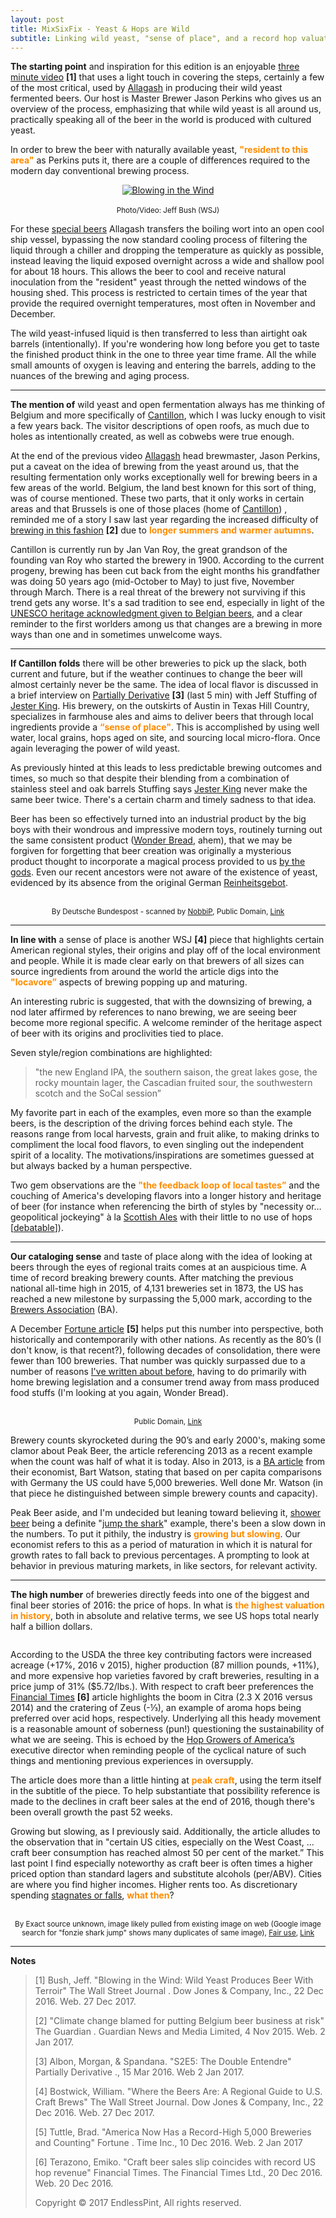 ```yaml
---
layout: post
title: MixSixFix - Yeast & Hops are Wild
subtitle: Linking wild yeast, "sense of place", and a record hop valuation.
---
```



**The starting point**  and inspiration for this edition is an enjoyable [three minute video](http://www.wsj.com/video/blowing-in-the-wind-wild-yeast-produces-beer-with-terroir/2D1D23E4-95D4-4ADC-A235-A86498CD418B.html) **[1]** that uses a light touch in covering the steps, certainly a few of the most critical, used by [Allagash](http://www.allagash.com/?ao_confirm) in producing their wild yeast fermented beers. Our host is Master Brewer Jason Perkins who gives us an overview of the process, emphasizing that while wild yeast is all around us, practically speaking all of the beer in the world is produced with cultured yeast.

In order to brew the beer with naturally available yeast, <font color="#FF8C00"><strong>"resident to this area"</strong></font> as
Perkins puts it, there are a couple of differences required to the modern day conventional brewing process.

<p align="center">
  <a href="http://on.wsj.com/2huYjbj" target="_blank">
    <img alt="Blowing in the Wind" src="/flights/17_1/images-MxSxFx001/image1.png"><br><br>
  </a>
  <sup>Photo/Video: Jeff Bush (WSJ)</sup>
  <br>
</p>

For these [special beers](http://www.allagash.com/beer/#limited) Allagash transfers the boiling wort into an open cool ship vessel, bypassing the now standard cooling process of filtering the liquid through a chiller and dropping the temperature as quickly as possible, instead leaving the liquid exposed overnight across a wide and shallow pool for about 18 hours. This allows the beer to cool and receive natural inoculation from the "resident" yeast through the netted windows of the housing shed. This process is restricted to certain times of the year that provide the required overnight temperatures, most often in November and December.

The wild yeast-infused liquid is then transferred to less than airtight oak barrels (intentionally). If you're wondering how long before you get to taste the finished product think in the one to three year time frame. All the while small amounts of oxygen is leaving and entering the barrels, adding to the nuances of the brewing and aging process.

* * *

**The mention of** wild yeast and open fermentation always has me thinking of Belgium and more specifically of [Cantillon](https://www.cantillon.be/?lang=en), which I was lucky enough to visit a few years back. The visitor descriptions of open roofs, as much due to holes as intentionally created, as well as cobwebs were true enough.

At the end of the previous video [Allagash](http://www.allagash.com/?ao_confirm) head brewmaster, Jason Perkins, put a caveat on the idea of brewing from the yeast around us, that the resulting fermentation only works exceptionally well for brewing beers in a few areas of the world. Belgium, the land best known for this sort of thing, was of course mentioned. These two parts, that it only works in certain areas and that Brussels is one of those places (home of [Cantillon](https://www.cantillon.be/?lang=en)) , reminded me of a story I saw last year regarding the increased difficulty of [brewing in this fashion](https://www.theguardian.com/world/2015/nov/04/climate-change-blamed-for-putting-belgium-beer-business-at-risk) **[2]** due to <font color="#FF8C00"><strong>longer summers and warmer autumns</strong></font>.

Cantillon is currently run by Jan Van Roy, the great grandson of the founding van Roy who started the brewery in 1900. According to the current progeny, brewing has been cut back from the eight months his grandfather was doing 50 years ago (mid-October to May) to just five, November through March. There is a real threat of the brewery not surviving if this trend gets any worse. It's a sad tradition to see end, especially in light of the [UNESCO heritage acknowledgment given to Belgian beers](https://www.theguardian.com/world/2016/nov/30/cheers-belgian-beer-added-unesco-cultural-heritage-list), and a clear reminder to the first worlders among us that changes are a brewing in more ways than one and in sometimes unwelcome ways.

* * *

**If Cantillon folds** there will be other breweries to pick up the slack, both current and future, but if the weather continues to change the beer will almost certainly never be the same. The idea of local flavor is discussed in a brief interview on
[Partially Derivative](http://partiallyderivative.com/news/2016/03/15/season-2-episode-5-the-double-entendre) **[3]** (last 5 min) with Jeff Stuffing of [Jester King](http://jesterkingbrewery.com/). His brewery, on the outskirts of Austin in Texas Hill Country, specializes in farmhouse ales and aims to deliver beers that through local ingredients provide a <font color="#FF8C00"><strong>“sense of place"</strong></font>. This is accomplished by using well water, local grains, hops aged on site, and sourcing local micro-flora. Once again leveraging the power of wild yeast.

As previously hinted at this leads to less predictable brewing outcomes and times, so much so that despite their blending from a combination of stainless steel and oak barrels Stuffing says [Jester King](http://jesterkingbrewery.com/) never make the same beer twice. There's a certain charm and timely sadness to that idea.

Beer has been so effectively turned into an industrial product by the big boys with their wondrous and impressive modern toys, routinely turning out the same consistent product ([Wonder Bread](https://www.wonderbread.com/), ahem), that we may be forgiven for forgetting that beer creation was originally a mysterious product thought to incorporate a magical process provided to us [by the gods](http://www.ancient.eu/article/223/). Even our recent ancestors were not aware of the existence of yeast, evidenced by its absence from the original German [Reinheitsgebot](https://en.wikipedia.org/wiki/Reinheitsgebot).

<p align="center">
  <img alt="" src="/flights/17_1/images-MxSxFx001/image3.jpg"><br><br>
  <sup>By Deutsche Bundespost - scanned by <a href="https://commons.wikimedia.org/wiki/User:NobbiP">NobbiP</a>, Public Domain, <a href="https://commons.wikimedia.org/w/index.php?curid=11244954">Link</a></sup>
  <br>
</p>

* * *

**In line with** a sense of place is another WSJ **[4]** piece that highlights certain American regional styles, their origins and play off of the local environment and people. While it is made clear early on that brewers of all sizes can source ingredients from around the world the article digs into the <font color="#FF8C00"><strong>"locavore”</strong></font> aspects of brewing popping up and maturing.

An interesting rubric is suggested, that with the downsizing of brewing, a nod later affirmed by references to nano brewing, we are seeing beer become more regional specific. A welcome reminder of the heritage aspect of beer with its origins and proclivities tied to place.

Seven style/region combinations are highlighted: 

> "the new England IPA, the southern saison, the great lakes gose, the rocky mountain lager, the Cascadian fruited sour, the southwestern scotch and the SoCal session”

My favorite part in each of the examples, even more so than the example beers, is the description of the driving forces behind each style. The reasons range from local harvests, grain and fruit alike, to making drinks to compliment the local food flavors, to even singling out the independent spirit of a locality. The motivations/inspirations are sometimes guessed at but always backed by a human perspective.

Two gem observations are the <font color="#FF8C00"><strong>"the feedback loop of local tastes”</strong></font> and the couching of America's developing flavors into a longer history and heritage of beer (for instance when referencing the birth of styles by "necessity or… geopolitical jockeying" à la [Scottish Ales](http://allaboutbeer.com/article/scottish-ales/) with their little to no use of hops [[debatable](https://en.wikipedia.org/wiki/Beer_in_Scotland)]).

* * *

**Our cataloging sense** and taste of place along with the idea of looking at beers through the eyes of regional traits comes at an auspicious time. A time of record breaking brewery counts. After matching the previous national all-time high in 2015, of 4,131 breweries set in 1873, the US has reached a new milestone by surpassing the 5,000 mark, according to the [Brewers Association](https://www.brewersassociation.org/statistics/number-of-breweries/) (BA).

A December [Fortune article](http://fortune.com/2016/12/10/america-record-number-breweries/) **[5]** helps put this number into perspective, both historically and contemporarily with other nations. As recently as the 80’s (I don't know, is that recent?), following decades of consolidation, there were fewer than 100 breweries. That number was quickly surpassed due to a number of reasons [I've written about before](http://endlesspint.com/2016-04-01-continue/), having to do primarily with home brewing legislation and a consumer trend away from mass produced food stuffs (I'm looking at you again, Wonder Bread).

<p align="center">
  <img alt="" src="/flights/17_1/images-MxSxFx001/image2.png"><br><br>
  <sup>Public Domain, <a href="https://commons.wikimedia.org/w/index.php?curid=16895471">Link</a></sup>
  <br>
</p>

Brewery counts skyrocketed during the 90’s and early 2000's, making some clamor
about Peak Beer, the article referencing 2013 as a recent example when the count
was half of what it is today. Also in 2013, is a [BA article](https://www.brewersassociation.org/insights/the-craft-beer-non-bubble/) from their economist, Bart Watson, stating that based on per capita comparisons with Germany the US could
have 5,000 breweries. Well done Mr. Watson (in that piece he distinguished
between simple brewery counts and capacity).

Peak Beer aside, and I'm undecided but leaning toward believing it, [shower beer](https://munchies.vice.com/en/articles/theres-finally-a-beer-made-specifically-for-drinking-in-the-shower) being a definite "[jump the shark](https://en.wikipedia.org/wiki/Jumping_the_shark)" example, there's been a slow down in the numbers. To put it pithily, the industry is <font color="#FF8C00"><strong>growing but slowing</strong></font>. Our economist refers to this as a period of maturation in which it is natural for growth rates to fall back to previous percentages. A prompting to look at behavior in previous maturing markets, in like sectors, for relevant activity.

* * *

**The high number** of breweries directly feeds into one of the biggest and final beer stories of 2016: the price of hops. In what is <font color="#FF8C00"><strong>the highest valuation in history</strong></font>, both in absolute and relative terms, we see US hops total nearly half a billion dollars.

<p align="center">
  <img alt="" src="/flights/17_1/images-MxSxFx001/image5.png">
  <br>
</p>

According to the USDA the three key contributing factors were increased acreage (+17%, 2016 v 2015), higher production (87 million pounds, +11%), and more expensive hop varieties favored by craft breweries, resulting in a price jump of 31% ($5.72/lbs.). With respect to craft beer preferences the [Financial Times](https://www.ft.com/content/468aa664c5bc11e68f299445cac8966f) **[6]** article highlights the boom in Citra (2.3 X 2016 versus 2014) and the cratering of Zeus (-⅓), an example of aroma hops being preferred over acid hops, respectively. Underlying all this heady movement is a reasonable amount of soberness (pun!) questioning the sustainability of what we are seeing. This is echoed by the [Hop Growers of America’s](https://www.usahops.org/) executive director when reminding people of the cyclical nature of such things and mentioning previous experiences in oversupply.

The article does more than a little hinting at <font color="#FF8C00"><strong>peak craft</strong></font>, using the term itself in the subtitle of the piece. To help substantiate that possibility reference is made to the declines in craft beer sales at the end of 2016, though there's been overall growth the past 52 weeks.

Growing but slowing, as I previously said. Additionally, the article alludes to the observation that in "certain US cities, especially on the West Coast, ... craft beer consumption has reached almost 50 per cent of the market.” This last point I find especially noteworthy as craft beer is often times a higher priced option than standard lagers and substitute alcohols (per/ABV). Cities are where you find higher incomes. Higher rents too. As discretionary spending [stagnates or falls](https://www.bea.gov/iTable/iTable.cfm?reqid=9&step=1&acrdn=2#reqid=9&step=3&isuri=1&903=58), <font color="#FF8C00"><strong>what then</strong></font>?

<p align="center">
  <img alt="" src="/flights/17_1/images-MxSxFx001/image4.png"><br><br>
  <sup>By Exact source unknown, image likely pulled from existing image on web (Google image search for "fonzie shark jump" shows many
  duplicates of same image), <a href="https://en.wikipedia.org/wiki/File:Fonzie_jumps_the_shark.PNG">Fair use</a>, <a href="https://en.wikipedia.org/w/index.php?curid=2840084">Link</a></sup>
  <br>
</p>

---

**Notes**
> 
> [1] Bush, Jeff. "Blowing in the Wind: Wild Yeast Produces Beer With Terroir" The Wall Street Journal . Dow Jones & Company, Inc., 22 Dec 2016. Web. 27 Dec 2017.
> 
> [2] "Climate change blamed for putting Belgium beer business at risk" The Guardian . Guardian News and Media Limited, 4 Nov 2015. Web. 2 Jan 2017.
> 
> [3] Albon, Morgan, & Spandana. "S2E5: The Double Entendre" Partially Derivative ., 15 Mar 2016. Web 2 Jan 2017.
> 
> [4] Bostwick, William. "Where the Beers Are: A Regional Guide to U.S. Craft Brews" The Wall Street Journal. Dow Jones & Company, Inc., 22 Dec 2016. Web. 27 Dec 2017.
> 
> [5] Tuttle, Brad. "America Now Has a Record-High 5,000 Breweries and Counting" Fortune . Time Inc., 10 Dec 2016. Web. 2 Jan 2017
> 
> [6] Terazono, Emiko. "Craft beer sales slip coincides with record US hop revenue" Financial Times. The Financial Times Ltd., 20 Dec 2016. Web. 20 Dec 2016. 
> 
> Copyright © 2017 EndlessPint, All rights reserved.

